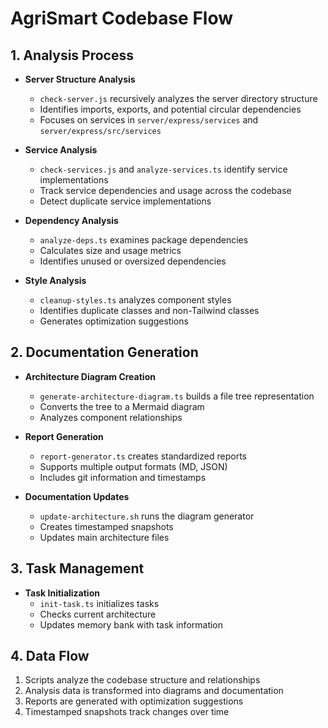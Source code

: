 # AgriSmart Codebase Flow

## 1. Analysis Process
- **Server Structure Analysis**
  - `check-server.js` recursively analyzes the server directory structure
  - Identifies imports, exports, and potential circular dependencies
  - Focuses on services in `server/express/services` and `server/express/src/services`

- **Service Analysis**
  - `check-services.js` and `analyze-services.ts` identify service implementations
  - Track service dependencies and usage across the codebase
  - Detect duplicate service implementations

- **Dependency Analysis**
  - `analyze-deps.ts` examines package dependencies
  - Calculates size and usage metrics
  - Identifies unused or oversized dependencies

- **Style Analysis**
  - `cleanup-styles.ts` analyzes component styles
  - Identifies duplicate classes and non-Tailwind classes
  - Generates optimization suggestions

## 2. Documentation Generation
- **Architecture Diagram Creation**
  - `generate-architecture-diagram.ts` builds a file tree representation
  - Converts the tree to a Mermaid diagram
  - Analyzes component relationships

- **Report Generation**
  - `report-generator.ts` creates standardized reports
  - Supports multiple output formats (MD, JSON)
  - Includes git information and timestamps

- **Documentation Updates**
  - `update-architecture.sh` runs the diagram generator
  - Creates timestamped snapshots
  - Updates main architecture files

## 3. Task Management
- **Task Initialization**
  - `init-task.ts` initializes tasks
  - Checks current architecture
  - Updates memory bank with task information

## 4. Data Flow
1. Scripts analyze the codebase structure and relationships
2. Analysis data is transformed into diagrams and documentation
3. Reports are generated with optimization suggestions
4. Timestamped snapshots track changes over time